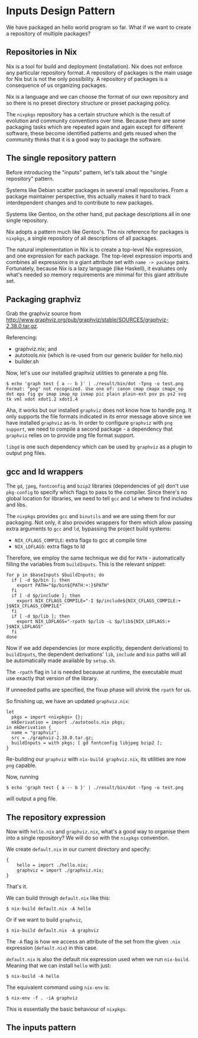 # Inputs Design Pattern

We have packaged an hello world program so far. What if we want to create a repository of multiple packages?

## Repositories in Nix

Nix is a tool for build and deployment (installation).  Nix does not enforce any particular repository format. A repository of packages is the main usage for Nix but is not the only possibility.  A repository of packages is a consequence of us organizing packages.

Nix is a language and we can choose the format of our own repository and so there is no preset directory structure or preset packaging policy.

The `nixpkgs` repository has a certain structure which is the result of evolution and community conventions over time.  Because there are some packaging tasks which are repeated again and again except for different software, these become identified patterns and gets reused when the community thinks that it is a good way to package the software.

## The single repository pattern

Before introducing the "inputs" pattern, let's talk about the "single repository" pattern.

Systems like Debian scatter packages in several small repositories.  From a package maintainer perspective, this actually makes it hard to track interdependent changes and to contribute to new packages.

Systems like Gentoo, on the other hand, put package descriptions all in one single repository.

Nix adopts a pattern much like Gentoo's.  The nix reference for packages is `nixpkgs`, a single repository of all descriptions of all packages.

The natural implementation in Nix is to create a top-level Nix expression, and one expression for each package.  The top-level expression imports and combines all expressions in a giant attribute set with `name -> package` pairs.  Fortunately, because Nix is a lazy language (like Haskell), it evaluates only what's needed so memory requirements are minimal for this giant attribute set.

## Packaging graphviz

Grab the graphviz source from <a href="http://www.graphviz.org/pub/graphviz/stable/SOURCES/graphviz-2.38.0.tar.gz">http://www.graphviz.org/pub/graphviz/stable/SOURCES/graphviz-2.38.0.tar.gz</a>.

Referencing:

* graphviz.nix; and
* autotools.nix (which is re-used from our generic builder for hello.nix)
* builder.sh

Now, let's use our installed graphviz utilities to generate a png file.

```
$ echo 'graph test { a -- b }' | ./result/bin/dot -Tpng -o test.png
Format: "png" not recognized. Use one of: canon cmap cmapx cmapx_np dot eps fig gv imap imap_np ismap pic plain plain-ext pov ps ps2 svg tk vml xdot xdot1.2 xdot1.4
```

Aha, it works but our installed `graphviz` does not know how to handle png. It only supports the file formats indicated in its error message above since we have installed `graphviz` as-is.  In order to configure `graphviz` with `png support`, we need to compile a second package - a dependency that `graphviz` relies on to provide png file format support.

`libgd` is one such dependency which can be used by `graphviz` as a plugin to output png files.

## gcc and ld wrappers

The `gd`, `jpeg`, `fontconfig` and `bzip2` libraries (dependencies of `gd`) don't use `pkg-config` to specify which flags to pass to the compiler. Since there's no global location for libraries, we need to tell `gcc` and `ld` where to find includes and libs.

The `nixpkgs` provides `gcc` and `binutils` and we are using them for our packaging. Not only, it also provides wrappers for them which allow passing extra arguments to `gcc` and `ld`, bypassing the project build systems:

* `NIX_CFLAGS_COMPILE`: extra flags to gcc at compile time
* `NIX_LDFLAGS`: extra flags to ld

Therefore, we employ the same technique we did for `PATH` - automatically filling the variables from `buildInputs`.  This is the relevant snippet:

```
for p in $baseInputs $buildInputs; do
  if [ -d $p/bin ]; then
    export PATH="$p/bin${PATH:+:}$PATH"
  fi
  if [ -d $p/include ]; then
    export NIX_CFLAGS_COMPILE="-I $p/include${NIX_CFLAGS_COMPILE:+ }$NIX_CFLAGS_COMPILE"
  fi
  if [ -d $p/lib ]; then
    export NIX_LDFLAGS="-rpath $p/lib -L $p/lib${NIX_LDFLAGS:+ }$NIX_LDFLAGS"
  fi
done
```

Now if we add dependencies (or more explicitly, dependent derivations) to `buildInputs`, the dependent derivations' `lib`, `include` and `bin` paths will all be automatically made available by `setup.sh`.

The `-rpath` flag in `ld` is needed because at runtime, the executable must use exactly that version of the library.

If unneeded paths are specified, the fixup phase will shrink the `rpath` for us.

So finishing up, we have an updated `graphviz.nix`:


```
let
  pkgs = import <nixpkgs> {};
  mkDerivation = import ./autotools.nix pkgs;
in mkDerivation {
  name = "graphviz";
  src = ./graphviz-2.38.0.tar.gz;
  buildInputs = with pkgs; [ gd fontconfig libjpeg bzip2 ];
}
```

Re-building our `graphviz` with `nix-build graphviz.nix`, its utilities are now `png` capable.

Now, running

```
$ echo 'graph test { a -- b }' | ./result/bin/dot -Tpng -o test.png
```

will output a png file.

## The repository expression

Now with `hello.nix` and `graphviz.nix`, what's a good way to organise them into a single repository?  We will do so with the `nixpkgs` convention.

We create `default.nix` in our current directory and specify:

```
{
    hello = import ./hello.nix;
    graphviz = import ./graphviz.nix;
}
```

That's it.

We can build through `default.nix` like this:

```
$ nix-build default.nix -A hello
```

Or if we want to build `graphviz`,

```
$ nix-build default.nix -A graphviz
```

The `-A` flag is how we access an attribute of the set from the given `.nix` expression (`default.nix`) in this case.

`default.nix` is also the default nix expression used when we run `nix-build`.  Meaning that we can install `hello` with just:

```
$ nix-build -A hello
```

The equivalent command using `nix-env` is:

```
$ nix-env -f . -iA graphviz
```

This is essentially the basic behaviour of `nixpkgs`.

## The inputs pattern


